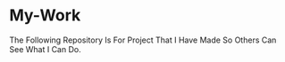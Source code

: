 # My-Work
The Following Repository Is For Project That I Have Made So Others Can See What I Can Do.
